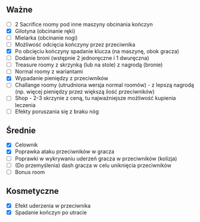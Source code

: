 ## Ważne

- [ ] 2 Sacrifice roomy pod inne maszyny obcinania kończyn
- [x] Gilotyna (obcinanie ręki)
- [ ] Mielarka (obcinanie nogi)
- [ ] Możliwość odcięcia kończyny przez przeciwnika
- [x] Po obcięciu kończyny spadanie klucza (na maszynę, obok gracza)
- [ ] Dodanie broni (wstępnie 2 jednoręczne i 1 dwuręczna)
- [ ] Treasure roomy z skrzynką (lub na stole) z nagrodą (bronie)
- [ ] Normal roomy z wariantami
- [x] Wypadanie pieniędzy z przeciwników
- [ ] Challange roomy (utrudniona wersja normal roomów) - z lepszą nagrodą (np. więcej pieniędzy przez większą ilość przeciwników)
- [ ] Shop - 2-3 skrzynie z ceną, tu najważniejsze możliwość kupienia leczenia
- [ ] Efekty poruszania się z braku nóg
## Średnie

- [x] Celownik
- [x] Poprawka ataku przeciwników w gracza
- [ ] Poprawki w wykrywaniu uderzeń gracza w przeciwników (kolizja)
- [ ] (Do przemyślenia) dash gracza w celu uniknięcia przeciwników
- [ ] Bonus room
## Kosmetyczne

- [x] Efekt uderzenia w przeciwnika
- [x] Spadanie kończyn po utracie